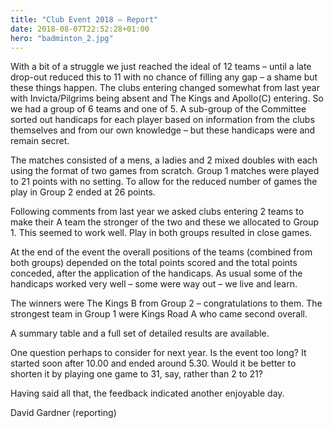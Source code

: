 ```yaml
---
title: "Club Event 2018 – Report"
date: 2018-08-07T22:52:28+01:00
hero: "badminton_2.jpg"
---
```

With a bit of a struggle we just reached the ideal of 12 teams – until a late drop-out reduced this to 11 with no chance of filling any gap – a shame but these things happen. The clubs entering changed somewhat from last year with Invicta/Pilgrims being absent and The Kings and Apollo(C) entering. So we had a group of 6 teams and one of 5. A sub-group of the Committee sorted out handicaps for each player based on information from the clubs themselves and from our own knowledge – but these handicaps were and remain secret.

The matches consisted of a mens, a ladies and 2 mixed doubles with each using the format of two games from scratch. Group 1 matches were played to 21 points with no setting. To allow for the reduced number of games the play in Group 2 ended at 26 points.

Following comments from last year we asked clubs entering 2 teams to make their A team the stronger of the two and these we allocated to Group 1. This seemed to work well. Play in both groups resulted in close games.

At the end of the event the overall positions of the teams (combined from both groups) depended on the total points scored and the total points conceded, after the application of the handicaps. As usual some of the handicaps worked very well – some were way out – we live and learn.

The winners were The Kings B from Group 2 – congratulations to them. The strongest team in Group 1 were Kings Road A who came second overall.

A summary table and a full set of detailed results are available.

One question perhaps to consider for next year. Is the event too long? It started soon after 10.00 and ended around 5.30. Would it be better to shorten it by playing one game to 31, say, rather than 2 to 21?

Having said all that, the feedback indicated another enjoyable day.

David Gardner (reporting)
